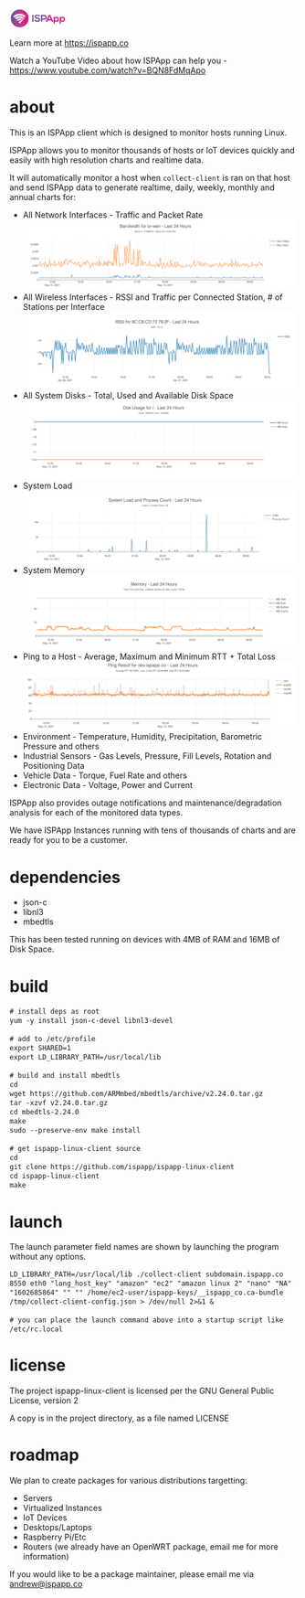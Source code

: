 ![ISPApp Logo](/img/logo.png)

Learn more at https://ispapp.co

Watch a YouTube Video about how ISPApp can help you - https://www.youtube.com/watch?v=BQN8FdMqApo

# about

This is an ISPApp client which is designed to monitor hosts running Linux.

ISPApp allows you to monitor thousands of hosts or IoT devices quickly and easily with high resolution charts and realtime data.

It will automatically monitor a host when `collect-client` is ran on that host and send ISPApp data to generate realtime, daily, weekly, monthly and annual charts for:

* All Network Interfaces - Traffic and Packet Rate
![Traffic](/img/if-traffic.png)
* All Wireless Interfaces - RSSI and Traffic per Connected Station, # of Stations per Interface
![RSSI](/img/rssi.png)
* All System Disks - Total, Used and Available Disk Space
![Disk](/img/disk.png)
* System Load
![Load](/img/load.png)
* System Memory
![Memory](/img/memory.png)
* Ping to a Host - Average, Maximum and Minimum RTT + Total Loss
![Ping](/img/ping.png)
* Environment - Temperature, Humidity, Precipitation, Barometric Pressure and others
* Industrial Sensors - Gas Levels, Pressure, Fill Levels, Rotation and Positioning Data
* Vehicle Data - Torque, Fuel Rate and others
* Electronic Data - Voltage, Power and Current

ISPApp also provides outage notifications and maintenance/degradation analysis for each of the monitored data types.

We have ISPApp Instances running with tens of thousands of charts and are ready for you to be a customer.

# dependencies

* json-c
* libnl3
* mbedtls

This has been tested running on devices with 4MB of RAM and 16MB of Disk Space.

# build

```
# install deps as root
yum -y install json-c-devel libnl3-devel

# add to /etc/profile
export SHARED=1
export LD_LIBRARY_PATH=/usr/local/lib

# build and install mbedtls
cd
wget https://github.com/ARMmbed/mbedtls/archive/v2.24.0.tar.gz
tar -xzvf v2.24.0.tar.gz
cd mbedtls-2.24.0
make
sudo --preserve-env make install

# get ispapp-linux-client source
cd
git clone https://github.com/ispapp/ispapp-linux-client
cd ispapp-linux-client
make
```

# launch

The launch parameter field names are shown by launching the program without any options.

```
LD_LIBRARY_PATH=/usr/local/lib ./collect-client subdomain.ispapp.co 8550 eth0 "long_host_key" "amazon" "ec2" "amazon linux 2" "nano" "NA" "1602685864" "" "" /home/ec2-user/ispapp-keys/__ispapp_co.ca-bundle /tmp/collect-client-config.json > /dev/null 2>&1 &

# you can place the launch command above into a startup script like /etc/rc.local
```

# license

The project ispapp-linux-client is licensed per the GNU General Public License, version 2

A copy is in the project directory, as a file named LICENSE

# roadmap

We plan to create packages for various distributions targetting:

* Servers
* Virtualized Instances
* IoT Devices
* Desktops/Laptops
* Raspberry Pi/Etc
* Routers (we already have an OpenWRT package, email me for more information)

If you would like to be a package maintainer, please email me via andrew@ispapp.co
